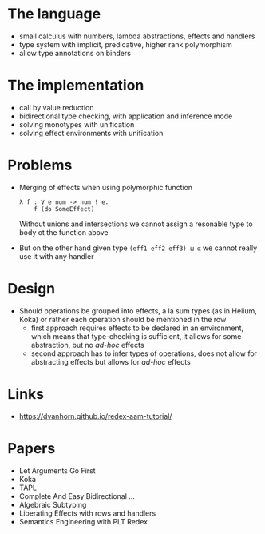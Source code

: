 # The language
  - small calculus with numbers, lambda abstractions, effects and handlers
  - type system with implicit, predicative, higher rank polymorphism
  - allow type annotations on binders

# The implementation
  - call by value reduction
  - bidirectional type checking, with application and inference mode
  - solving monotypes with unification
  - solving effect environments with unification

# Problems
  - Merging of effects when using polymorphic function
    ```
    λ f : ∀ e num -> num ! e.
        f (do SomeEffect)
    ```
    Without unions and intersections we cannot assign a resonable type to body ot the function above

  - But on the other hand given type `(eff1 eff2 eff3) ⊔ α` we cannot
    really use it with any handler

# Design
  - Should operations be grouped into effects, a la sum types (as in Helium, Koka)
    or rather each operation should be mentioned in the row
    * first approach requires effects to be declared in an environment, which means that type-checking
      is sufficient, it allows for some abstraction, but no *ad-hoc* effects
    * second approach has to infer types of operations, does not allow for abstracting effects
      but allows for *ad-hoc* effects

# Links
  - https://dvanhorn.github.io/redex-aam-tutorial/

# Papers
  - Let Arguments Go First
  - Koka
  - TAPL
  - Complete And Easy Bidirectional ...
  - Algebraic Subtyping
  - Liberating Effects with rows and handlers
  - Semantics Engineering with PLT Redex